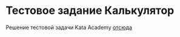 # Тестовое задание Калькулятор

Решение тестовой задачи Kata Academy [отсюда](https://kataacademy.github.io/kata-program.io/task-calculator)
